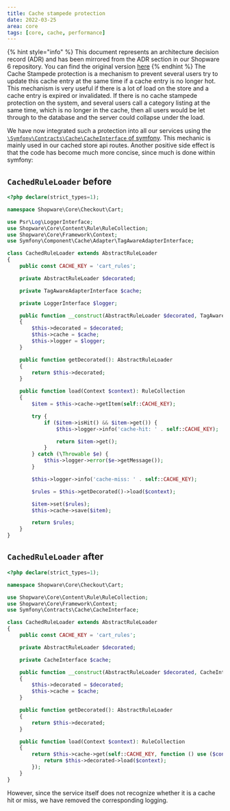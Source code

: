 ```yaml
---
title: Cache stampede protection
date: 2022-03-25
area: core
tags: [core, cache, performance]
---
```


{% hint style="info" %}
This document represents an architecture decision record (ADR) and has been mirrored from the ADR section in our Shopware 6 repository.
You can find the original version [here](https://github.com/shopware/platform/blob/trunk/adr/2022-03-25-cache-stampede-protection.md)
{% endhint %}
The Cache Stampede protection is a mechanism to prevent several users try to update this cache entry at the same time if a cache entry is no longer hot. This mechanism is very useful if there is a lot of load on the store and a cache entry is expired or invalidated. If there is no cache stampede protection on the system, and several users call a category listing at the same time, which is no longer in the cache, then all users would be let through to the database and the server could collapse under the load.

We have now integrated such a protection into all our services using the [`\Symfony\Contracts\Cache\CacheInterface` of symfony](https://symfony.com/blog/new-in-symfony-4-2-cache-stampede-protection). This mechanic is mainly used in our cached store api routes. Another positive side effect is that the code has become much more concise, since much is done within symfony:

## `CachedRuleLoader` before
```php
<?php declare(strict_types=1);

namespace Shopware\Core\Checkout\Cart;

use Psr\Log\LoggerInterface;
use Shopware\Core\Content\Rule\RuleCollection;
use Shopware\Core\Framework\Context;
use Symfony\Component\Cache\Adapter\TagAwareAdapterInterface;

class CachedRuleLoader extends AbstractRuleLoader
{
    public const CACHE_KEY = 'cart_rules';

    private AbstractRuleLoader $decorated;

    private TagAwareAdapterInterface $cache;

    private LoggerInterface $logger;

    public function __construct(AbstractRuleLoader $decorated, TagAwareAdapterInterface $cache, LoggerInterface $logger)
    {
        $this->decorated = $decorated;
        $this->cache = $cache;
        $this->logger = $logger;
    }

    public function getDecorated(): AbstractRuleLoader
    {
        return $this->decorated;
    }

    public function load(Context $context): RuleCollection
    {
        $item = $this->cache->getItem(self::CACHE_KEY);

        try {
            if ($item->isHit() && $item->get()) {
                $this->logger->info('cache-hit: ' . self::CACHE_KEY);

                return $item->get();
            }
        } catch (\Throwable $e) {
            $this->logger->error($e->getMessage());
        }

        $this->logger->info('cache-miss: ' . self::CACHE_KEY);

        $rules = $this->getDecorated()->load($context);

        $item->set($rules);
        $this->cache->save($item);

        return $rules;
    }
}
```

## `CachedRuleLoader` after
```php
<?php declare(strict_types=1);

namespace Shopware\Core\Checkout\Cart;

use Shopware\Core\Content\Rule\RuleCollection;
use Shopware\Core\Framework\Context;
use Symfony\Contracts\Cache\CacheInterface;

class CachedRuleLoader extends AbstractRuleLoader
{
    public const CACHE_KEY = 'cart_rules';

    private AbstractRuleLoader $decorated;

    private CacheInterface $cache;

    public function __construct(AbstractRuleLoader $decorated, CacheInterface $cache)
    {
        $this->decorated = $decorated;
        $this->cache = $cache;
    }

    public function getDecorated(): AbstractRuleLoader
    {
        return $this->decorated;
    }

    public function load(Context $context): RuleCollection
    {
        return $this->cache->get(self::CACHE_KEY, function () use ($context): RuleCollection {
            return $this->decorated->load($context);
        });
    }
}
```

However, since the service itself does not recognize whether it is a cache hit or miss, we have removed the corresponding logging.
